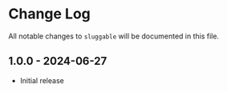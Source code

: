 # Change Log
All notable changes to `sluggable` will be documented in this file.

## 1.0.0 - 2024-06-27
- Initial release